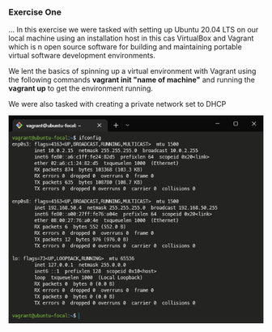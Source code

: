 ### Exercise One

...
In this exercise we were tasked with setting up Ubuntu 20.04 LTS on our local machine using an installation host in this cas VirtualBox and Vagrant which is n open source software for building and maintaining portable virtual software development environments.

We lent the basics of spinning up a virtual environment with Vagrant using the following commands **vagrant init "name of machine"** and running the **vagrant up** to get the environment running.

We were also tasked with creating a private network set to DHCP

![alt](/month-one/week-three/exercise-one/ifconfig.png)
